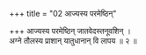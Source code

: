 +++
title = "02 आज्यस्य परमेष्ठिन्"

+++
आज्यस्य परमेष्ठिन् जातवेदस्तनूवशिन् ।  
अग्ने तौलस्य प्राशान् यातुधानान् वि लापय ॥ २ ॥